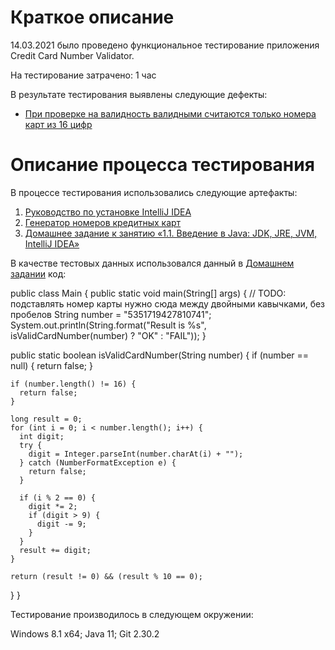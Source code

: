 # **Краткое описание**

14.03.2021 было проведено функциональное тестирование приложения Credit Card Number Validator.

На тестирование затрачено: 1 час

В результате тестирования выявлены следующие дефекты:
* [При проверке на валидность валидными считаются только номера карт из 16 цифр](https://github.com/tanyaandre/HomeworkJava1.2/issues/1)

# **Описание процесса тестирования**

В процессе тестирования использовались следующие артефакты:

1. [Руководство по установке IntelliJ IDEA](https://github.com/netology-code/javaqa-homeworks/blob/master/intro/idea.md)
2. [Генератор номеров кредитных карт](https://www.getcreditcardnumbers.com/)
3. [Домашнее задание к занятию «1.1. Введение в Java: JDK, JRE, JVM, IntelliJ IDEA»](https://github.com/netology-code/javaqa-homeworks/tree/master/intro)

В качестве тестовых данных использовался данный в [Домашнем задании](https://github.com/netology-code/javaqa-homeworks/tree/master/intro) код:

public class Main {
  public static void main(String[] args) {
    // TODO: подставлять номер карты нужно сюда между двойными кавычками, без пробелов
    String number = "5351719427810741";
    System.out.println(String.format("Result is %s", isValidCardNumber(number) ? "OK" : "FAIL"));
  }

  public static boolean isValidCardNumber(String number) {
    if (number == null) {
      return false;
    }

    if (number.length() != 16) {
      return false;
    }

    long result = 0;
    for (int i = 0; i < number.length(); i++) {
      int digit;
      try {
        digit = Integer.parseInt(number.charAt(i) + "");
      } catch (NumberFormatException e) {
        return false;
      }

      if (i % 2 == 0) {
        digit *= 2;
        if (digit > 9) {
          digit -= 9;
        }
      }
      result += digit;
    }

    return (result != 0) && (result % 10 == 0);
  }
}

Тестирование производилось в следующем окружении:

Windows 8.1 x64;
Java 11;
Git 2.30.2
